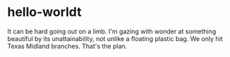 # hello-worldt
It can be hard going out on a limb.
I'm gazing with wonder at something beautiful by its unattainability, not unlike a floating plastic bag.
We only hit Texas Midland branches. That's the plan.
